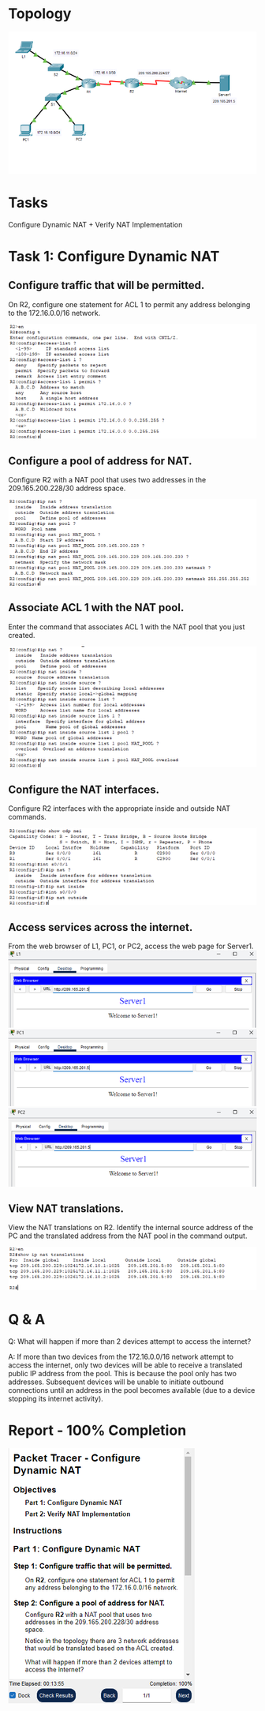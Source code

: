 # Topology
![NAT](/Images/DynamicNAT-1.png)

# Tasks
Configure Dynamic NAT + Verify NAT Implementation

# Task 1: Configure Dynamic NAT
## Configure traffic that will be permitted.

On R2, configure one statement for ACL 1 to permit any address belonging to the 172.16.0.0/16 network.

![NAT](/Images/DynamicNAT-2.png)

## Configure a pool of address for NAT.

Configure R2 with a NAT pool that uses two addresses in the 209.165.200.228/30 address space.

![NAT](/Images/DynamicNAT-3.png)


## Associate ACL 1 with the NAT pool.
Enter the command that associates ACL 1 with the NAT pool that you just created.

![NAT](/Images/DynamicNAT-4.png)


## Configure the NAT interfaces.

Configure R2 interfaces with the appropriate inside and outside NAT commands.

![NAT](/Images/DynamicNAT-5.png)

## Access services across the internet.
From the web browser of L1, PC1, or PC2, access the web page for Server1.
![NAT](/Images/DynamicNAT-7.png)
![NAT](/Images/DynamicNAT-8.png)
![NAT](/Images/DynamicNAT-9.png)

## View NAT translations.

View the NAT translations on R2. Identify the internal source address of the PC and the translated address from the NAT pool in the command output.

![NAT](/Images/DynamicNAT-10.png)

# Q & A
Q: What will happen if more than 2 devices attempt to access the internet?

A: If more than two devices from the 172.16.0.0/16 network attempt to access the internet, only two devices will be able to receive a translated public IP address from the pool. This is because the pool only has two addresses. Subsequent devices will be unable to initiate outbound connections until an address in the pool becomes available (due to a device stopping its internet activity).

# Report - 100% Completion

![NAT](/Images/DynamicNAT-6.png)


